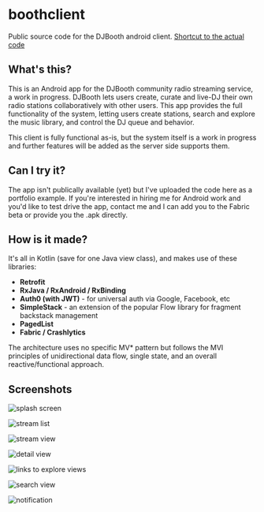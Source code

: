# boothclient
Public source code for the DJBooth android client.  [Shortcut to the actual code](https://github.com/gilmore606/boothclient/tree/master/app/src/main/java/com/dlfsystems/BoothClient)


## What's this?
This is an Android app for the DJBooth community radio streaming service, a work in progress.  DJBooth lets users create, curate
and live-DJ their own radio stations collaboratively with other users.  This app provides the full functionality of the system, letting 
users create stations, search and explore the music library, and control the DJ queue and behavior.

This client is fully functional as-is, but the system itself is a work in progress and further features will be added as the server side supports
them.


## Can I try it?
The app isn't publically available (yet) but I've uploaded the code here as a portfolio example.  If you're interested in hiring me for Android
work and you'd like to test drive the app, contact me and I can add you to the Fabric beta or provide you the .apk directly.


## How is it made?
It's all in Kotlin (save for one Java view class), and makes use of these libraries:

* **Retrofit**
* **RxJava / RxAndroid / RxBinding**
* **Auth0 (with JWT)** - for universal auth via Google, Facebook, etc
* **SimpleStack** - an extension of the popular Flow library for fragment backstack management
* **PagedList**
* **Fabric / Crashlytics**

The architecture uses no specific MV* pattern but follows the MVI principles of unidirectional data flow, single state, and
an overall reactive/functional approach.


## Screenshots

![splash screen](https://github.com/gilmore606/boothclient/blob/master/screenshots/shot1.png?raw=true)

![stream list](https://github.com/gilmore606/boothclient/blob/master/screenshots/shot2.png?raw=true)

![stream view](https://github.com/gilmore606/boothclient/blob/master/screenshots/shot3.png?raw=true)

![detail view](https://github.com/gilmore606/boothclient/blob/master/screenshots/shot4.png?raw=true)

![links to explore views](https://github.com/gilmore606/boothclient/blob/master/screenshots/shot5.png?raw=true)

![search view](https://github.com/gilmore606/boothclient/blob/master/screenshots/shot6.png?raw=true)

![notification](https://github.com/gilmore606/boothclient/blob/master/screenshots/shot7.png?raw=true)
